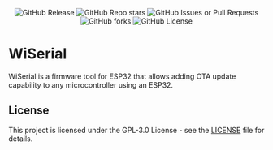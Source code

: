 <p align="center">
  <img src="https://img.shields.io/github/v/release/Witty-Wizard/WiSerial" alt="GitHub Release">
  <img src="https://img.shields.io/github/stars/Witty-Wizard/WiSerial?style=flat" alt="GitHub Repo stars">
  <img alt="GitHub Issues or Pull Requests" src="https://img.shields.io/github/issues/Witty-Wizard/WiSerial">
  <img alt="GitHub forks" src="https://img.shields.io/github/forks/Witty-Wizard/WiSerial?style=flat">
  <img src="https://img.shields.io/github/license/Witty-Wizard/WiSerial" alt="GitHub License">
</p>

# WiSerial

WiSerial is a firmware tool for ESP32 that allows adding OTA update capability to any microcontroller using an ESP32.

## License

This project is licensed under the GPL-3.0 License - see the [LICENSE](LICENSE) file for details.
